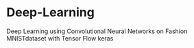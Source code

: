 # Deep-Learning
Deep Learning using Convolutional Neural Networks on Fashion MNISTdataset with Tensor Flow keras 
